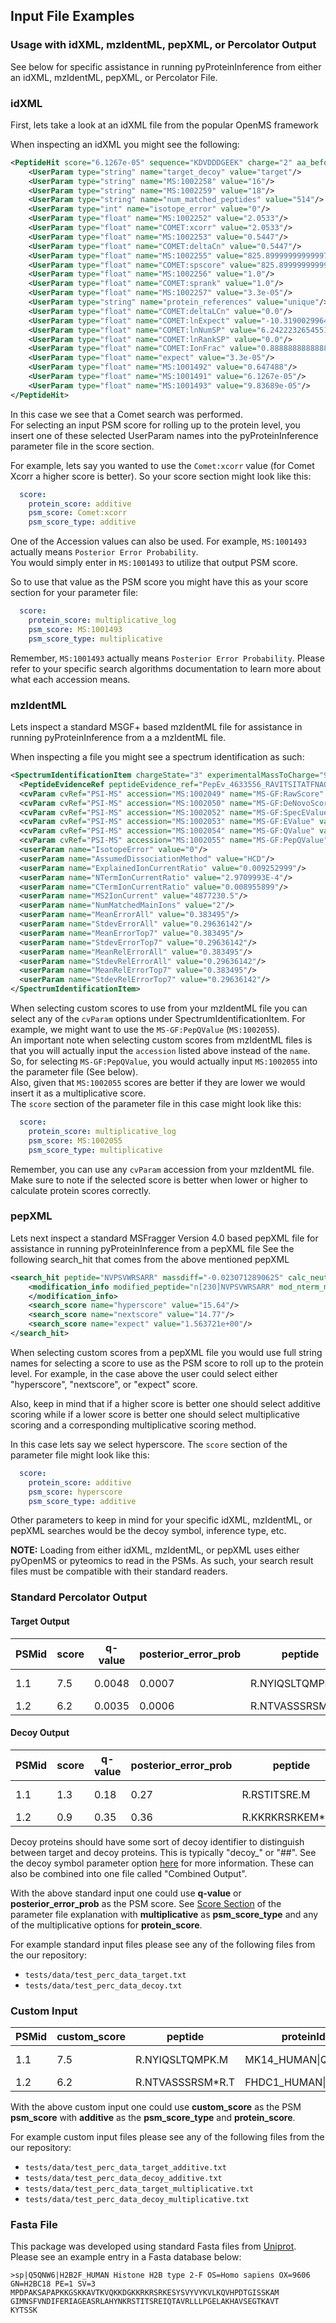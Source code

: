 ## Input File Examples

### Usage with idXML, mzIdentML, pepXML, or Percolator Output
See below for specific assistance in running pyProteinInference from either an idXML, mzIdentML, pepXML, or Percolator File. <br>

### idXML
First, lets take a look at an idXML file from the popular OpenMS framework

When inspecting an idXML you might see the following:

```xml
<PeptideHit score="6.1267e-05" sequence="KDVDDDGEEK" charge="2" aa_before="K" aa_after="E" start="85" end="94" protein_refs="PH_23231" >
    <UserParam type="string" name="target_decoy" value="target"/>
    <UserParam type="string" name="MS:1002258" value="16"/>
    <UserParam type="string" name="MS:1002259" value="18"/>
    <UserParam type="string" name="num_matched_peptides" value="514"/>
    <UserParam type="int" name="isotope_error" value="0"/>
    <UserParam type="float" name="MS:1002252" value="2.0533"/>
    <UserParam type="float" name="COMET:xcorr" value="2.0533"/>
    <UserParam type="float" name="MS:1002253" value="0.5447"/>
    <UserParam type="float" name="COMET:deltaCn" value="0.5447"/>
    <UserParam type="float" name="MS:1002255" value="825.899999999999977"/>
    <UserParam type="float" name="COMET:spscore" value="825.899999999999977"/>
    <UserParam type="float" name="MS:1002256" value="1.0"/>
    <UserParam type="float" name="COMET:sprank" value="1.0"/>
    <UserParam type="float" name="MS:1002257" value="3.3e-05"/>
    <UserParam type="string" name="protein_references" value="unique"/>
    <UserParam type="float" name="COMET:deltaLCn" value="0.0"/>
    <UserParam type="float" name="COMET:lnExpect" value="-10.319002996497794"/>
    <UserParam type="float" name="COMET:lnNumSP" value="6.242223265455165"/>
    <UserParam type="float" name="COMET:lnRankSP" value="0.0"/>
    <UserParam type="float" name="COMET:IonFrac" value="0.888888888888889"/>
    <UserParam type="float" name="expect" value="3.3e-05"/>
    <UserParam type="float" name="MS:1001492" value="0.647488"/>
    <UserParam type="float" name="MS:1001491" value="6.1267e-05"/>
    <UserParam type="float" name="MS:1001493" value="9.83689e-05"/>
</PeptideHit>
```

In this case we see that a Comet search was performed. <br>
For selecting an input PSM score for rolling up to the protein level, you insert one of these selected UserParam names into the pyProteinInference parameter file in the score section. <br>

For example, lets say you wanted to use the `Comet:xcorr` value (for Comet Xcorr a higher score is better). So your score section might look like this:

```yaml
  score:
    protein_score: additive
    psm_score: Comet:xcorr
    psm_score_type: additive
```

One of the Accession values can also be used. For example, `MS:1001493` actually means `Posterior Error Probability`. <br>
You would simply enter in `MS:1001493` to utilize that output PSM score.

So to use that value as the PSM score you might have this as your score section for your parameter file:

```yaml
  score:
    protein_score: multiplicative_log
    psm_score: MS:1001493
    psm_score_type: multiplicative
```

Remember, `MS:1001493` actually means `Posterior Error Probability`. Please refer to your specific search algorithms documentation to learn more about what each accession means.

### mzIdentML
Lets inspect a standard MSGF+ based mzIdentML file for assistance in running pyProteinInference from a a mzIdentML file. <br>

When inspecting a file you might see a spectrum identification as such:

```xml
<SpectrumIdentificationItem chargeState="3" experimentalMassToCharge="907.1316528320312" calculatedMassToCharge="907.1220092773438" peptide_ref="Pep_RAVITSITATFNAGNHDRLVSCCR" rank="1" passThreshold="true" id="SII_45025_1">
  <PeptideEvidenceRef peptideEvidence_ref="PepEv_4633556_RAVITSITATFNAGNHDRLVSCCR_113"/>
  <cvParam cvRef="PSI-MS" accession="MS:1002049" name="MS-GF:RawScore" value="48"/>
  <cvParam cvRef="PSI-MS" accession="MS:1002050" name="MS-GF:DeNovoScore" value="182"/>
  <cvParam cvRef="PSI-MS" accession="MS:1002052" name="MS-GF:SpecEValue" value="5.9486466E-10"/>
  <cvParam cvRef="PSI-MS" accession="MS:1002053" name="MS-GF:EValue" value="0.005017754"/>
  <cvParam cvRef="PSI-MS" accession="MS:1002054" name="MS-GF:QValue" value="8.469932E-4"/>
  <cvParam cvRef="PSI-MS" accession="MS:1002055" name="MS-GF:PepQValue" value="0.001055835"/>
  <userParam name="IsotopeError" value="0"/>
  <userParam name="AssumedDissociationMethod" value="HCD"/>
  <userParam name="ExplainedIonCurrentRatio" value="0.009252999"/>
  <userParam name="NTermIonCurrentRatio" value="2.9709993E-4"/>
  <userParam name="CTermIonCurrentRatio" value="0.008955899"/>
  <userParam name="MS2IonCurrent" value="4877230.5"/>
  <userParam name="NumMatchedMainIons" value="2"/>
  <userParam name="MeanErrorAll" value="0.383495"/>
  <userParam name="StdevErrorAll" value="0.29636142"/>
  <userParam name="MeanErrorTop7" value="0.383495"/>
  <userParam name="StdevErrorTop7" value="0.29636142"/>
  <userParam name="MeanRelErrorAll" value="0.383495"/>
  <userParam name="StdevRelErrorAll" value="0.29636142"/>
  <userParam name="MeanRelErrorTop7" value="0.383495"/>
  <userParam name="StdevRelErrorTop7" value="0.29636142"/>
</SpectrumIdentificationItem>
```

When selecting custom scores to use from your mzIdentML file you can select any of the `cvParam` options under SpectrumIdentificationItem. For example, we might want to use the `MS-GF:PepQValue` (`MS:1002055`). <br>
An important note when selecting custom scores from mzIdentML files is that you will actually input the `accession` listed above instead of the `name`. <br>
So, for selecting `MS-GF:PepQValue`, you would actually input `MS:1002055` into the parameter file (See below). <br>
Also, given that `MS:1002055` scores are better if they are lower we would insert it as a multiplicative score. <br>
The `score` section of the parameter file in this case might look like this:

```yaml
  score:
    protein_score: multiplicative_log
    psm_score: MS:1002055
    psm_score_type: multiplicative
```

Remember, you can use any `cvParam` accession from your mzIdentML file. Make sure to note if the selected score is better when lower or higher to calculate protein scores correctly.

### pepXML

Lets next inspect a standard MSFragger Version 4.0 based pepXML file for assistance in running pyProteinInference from a pepXML file
See the following search_hit that comes from the above mentioned pepXML

```xml
<search_hit peptide="NVPSVWRSARR" massdiff="-0.0230712890625" calc_neutral_pep_mass="1555.8896" peptide_next_aa="K" num_missed_cleavages="2" num_tol_term="2" protein_descr="Transcription initiation factor TFIID subunit 1 OS=Mus musculus OX=10090 GN=Taf1 PE=1 SV=2" num_tot_proteins="1" tot_num_ions="20" hit_rank="1" num_matched_ions="8" protein="sp|Q80UV9|TAF1_MOUSE" peptide_prev_aa="K" is_rejected="0">
    <modification_info modified_peptide="n[230]NVPSVWRSARR" mod_nterm_mass="230.17073">
    </modification_info>
    <search_score name="hyperscore" value="15.64"/>
    <search_score name="nextscore" value="14.77"/>
    <search_score name="expect" value="1.563721e+00"/>
</search_hit>
```
When selecting custom scores from a pepXML file you would use full string names for selecting a score to use as the PSM score to roll up to the protein level.
For example, in the case above the user could select either "hyperscore", "nextscore", or "expect" score.

Also, keep in mind that if a higher score is better one should select additive scoring while if a lower score is better one should select multiplicative scoring and a corresponding multiplicative scoring method.

In this case lets say we select hyperscore. The `score` section of the parameter file might look like this:
```yaml
  score:
    protein_score: additive
    psm_score: hyperscore
    psm_score_type: additive
```

Other parameters to keep in mind for your specific idXML, mzIdentML, or pepXML searches would be the decoy symbol, inference type, etc.

**NOTE:** Loading from either idXML, mzIdentML, or pepXML uses either pyOpenMS or pyteomics to read in the PSMs. As such, your search result files must be compatible with their standard readers.

### Standard Percolator Output

#### Target Output
| PSMid | score | q-value | posterior_error_prob | peptide | proteinIds |  |  |  |
|---|---|---|---|---|---|---|---|---|
| 1.1 | 7.5 | 0.0048 | 0.0007 | R.NYIQSLTQMPK.M | MK14_HUMAN\|Q16539 | MK14_HUMAN\|Q16539-2 | MK14_HUMAN\|Q16539-3 |  |
| 1.2 | 6.2 | 0.0035 | 0.0006 | R.NTVASSSRSM*R.T | FHDC1_HUMAN\|Q9C0D6 |  |  |  |


#### Decoy Output
| PSMid | score | q-value | posterior_error_prob | peptide | proteinIds |  |  |  |
|---|---|---|---|---|---|---|---|---|
| 1.1 | 1.3 | 0.18 | 0.27 | R.RSTITSRE.M | decoy_MK14_HUMAN\|Q16539 | decoy_MK14_HUMAN\|Q16539-2 | decoy_MK14_HUMAN\|Q16539-3 |  |
| 1.2 | 0.9 | 0.35 | 0.36 | R.KKRKRSRKEM*R.T | decoy_FHDC1_HUMAN\|Q9C0D6 |  |  |  |

Decoy proteins should have some sort of decoy identifier to distinguish between target and decoy proteins. This is typically "decoy_" or "##". See the decoy symbol parameter option [here](parameters.md#identifiers) for more information. 
These can also be combined into one file called "Combined Output".

With the above standard input one could use __q-value__ or __posterior_error_prob__ as the PSM score. See [Score Section](parameters.md#score) of the parameter file explanation with __multiplicative__ as __psm_score_type__ and any of the multiplicative options for __protein_score__.

For example standard input files please see any of the following files from the our repository:

- `tests/data/test_perc_data_target.txt`
- `tests/data/test_perc_data_decoy.txt`

### Custom Input
| PSMid | custom_score | peptide | proteinIds |  | 
|---|---|---|---|---|
| 1.1 | 7.5 | R.NYIQSLTQMPK.M | MK14_HUMAN\|Q16539 | MK14_HUMAN\|Q16539-2 | MK14_HUMAN\|Q16539-3 |  |
| 1.2 | 6.2 |  R.NTVASSSRSM*R.T | FHDC1_HUMAN\|Q9C0D6 |  |  | 

With the above custom input one could use __custom_score__ as the PSM __psm_score__ with __additive__ as the __psm_score_type__ and __protein_score__.

For example custom input files please see any of the following files from the our repository:

- `tests/data/test_perc_data_target_additive.txt`
- `tests/data/test_perc_data_decoy_additive.txt`
- `tests/data/test_perc_data_target_multiplicative.txt`
- `tests/data/test_perc_data_decoy_multiplicative.txt`

### Fasta File
This package was developed using standard Fasta files from [Uniprot](https://www.uniprot.org/).
Please see an example entry in a Fasta database below:
```text
>sp|Q5QNW6|H2B2F_HUMAN Histone H2B type 2-F OS=Homo sapiens OX=9606 GN=H2BC18 PE=1 SV=3
MPDPAKSAPAPKKGSKKAVTKVQKKDGKKRKRSRKESYSVYVYKVLKQVHPDTGISSKAM
GIMNSFVNDIFERIAGEASRLAHYNKRSTITSREIQTAVRLLLPGELAKHAVSEGTKAVT
KYTSSK
```